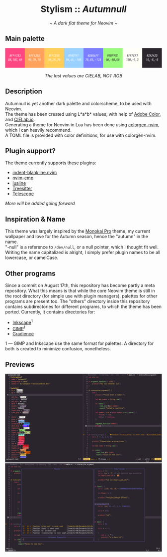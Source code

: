 <h1 align="center">Stylism :: <i>Autumnull</i></h1>
<p align="center"><i>~ A dark flat theme for Neovim ~</i></p>

## Main palette
![Main Palette preview](./assets/palette.png)
<p align="center"><i>The last values are CIELAB, NOT RGB</i></p>

## Description
Autumnull is yet another dark palette and colorscheme, to be used with Neovim.  
The theme has been created using L\*a\*b\* values, with help of [Adobe Color](https://color.adobe.com/), and [CIELab.io](https://cielab.io/).  
Generating a theme for Neovim in Lua has been done using [colorgen-nvim](https://github.com/LunarVim/colorgen-nvim), which I can heavily recommend.  
A TOML file is provided with color definitions, for use with colorgen-nvim.

## Plugin support?
The theme currently supports these plugins:
- [indent-blankline.nvim](https://github.com/lukas-reineke/indent-blankline.nvim/)
- [nvim-cmp](https://github.com/hrsh7th/nvim-cmp/)
- [lualine](https://github.com/nvim-lualine/lualine.nvim/)
- [Treesitter](https://github.com/nvim-treesitter/nvim-treesitter/)
- [Telescope](https://github.com/nvim-telescope/telescope.nvim/)

<i>More will be added going forward</i>

## Inspiration & Name
This theme was largely inspired by the [Monokai Pro](https://monokai.pro/vscode/) theme, my current wallpaper and love for the Autumn season, hence the "autumn" in the name.  
"-null" is a reference to `/dev/null`, or a null pointer, which I thought fit well.  
Writing the name capitalized is alright, I simply prefer plugin names to be all lowercase, or camelCase.

## Other programs
Since a commit on August 17th, this repository has become partly a meta repository. What this means is that while the core Neovim theme is still in the root directory (for simple use with plugin managers), palettes for other programs are present too.
The "others" directory inside this repository contains subdirectories for different programs, to which the theme has been ported.
Currently, it contains directories for:
- [Inkscape](https://inkscape.org/)<sup>1</sup>
- [GIMP](https://gimp.org/)<sup>1</sup>
- [Gradience](https://github.com/GradienceTeam/Gradience/)

1 — GIMP and Inkscape use the same format for palettes. A directory for both is created to minimize confusion, nonetheless.

## Previews
![Main preview](./assets/main_preview.png)
![Telescope preview](./assets/telescope_preview.png)
